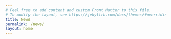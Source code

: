 ```yaml
---
# Feel free to add content and custom Front Matter to this file.
# To modify the layout, see https://jekyllrb.com/docs/themes/#overriding-theme-defaults
title: News
permalink: /news/
layout: home
---
```

